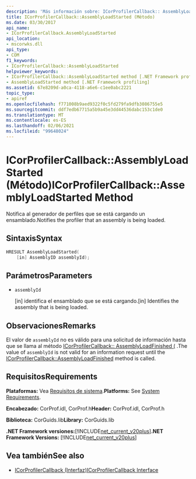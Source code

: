 ```yaml
---
description: 'Más información sobre: ICorProfilerCallback:: AssemblyLoadStarted ((método)'
title: ICorProfilerCallback::AssemblyLoadStarted (Método)
ms.date: 03/30/2017
api_name:
- ICorProfilerCallback.AssemblyLoadStarted
api_location:
- mscorwks.dll
api_type:
- COM
f1_keywords:
- ICorProfilerCallback::AssemblyLoadStarted
helpviewer_keywords:
- ICorProfilerCallback::AssemblyLoadStarted method [.NET Framework profiling]
- AssemblyLoadStarted method [.NET Framework profiling]
ms.assetid: 67e8209d-a0ca-4118-a6e6-c1ee0abc2221
topic_type:
- apiref
ms.openlocfilehash: f771008b9aed9322f0c5fd279fa9dfb3086755e5
ms.sourcegitcommit: ddf7edb67715a5b9a45e3dd44536dabc153c1de0
ms.translationtype: MT
ms.contentlocale: es-ES
ms.lasthandoff: 02/06/2021
ms.locfileid: "99648024"
---
```

# <a name="icorprofilercallbackassemblyloadstarted-method"></a><span data-ttu-id="1791a-103">ICorProfilerCallback::AssemblyLoadStarted (Método)</span><span class="sxs-lookup"><span data-stu-id="1791a-103">ICorProfilerCallback::AssemblyLoadStarted Method</span></span>

<span data-ttu-id="1791a-104">Notifica al generador de perfiles que se está cargando un ensamblado.</span><span class="sxs-lookup"><span data-stu-id="1791a-104">Notifies the profiler that an assembly is being loaded.</span></span>  
  
## <a name="syntax"></a><span data-ttu-id="1791a-105">Sintaxis</span><span class="sxs-lookup"><span data-stu-id="1791a-105">Syntax</span></span>  
  
```cpp  
HRESULT AssemblyLoadStarted(  
    [in] AssemblyID assemblyId);  
```  
  
## <a name="parameters"></a><span data-ttu-id="1791a-106">Parámetros</span><span class="sxs-lookup"><span data-stu-id="1791a-106">Parameters</span></span>

- `assemblyId`

  <span data-ttu-id="1791a-107">\[in] identifica el ensamblado que se está cargando.</span><span class="sxs-lookup"><span data-stu-id="1791a-107">\[in] Identifies the assembly that is being loaded.</span></span>

## <a name="remarks"></a><span data-ttu-id="1791a-108">Observaciones</span><span class="sxs-lookup"><span data-stu-id="1791a-108">Remarks</span></span>  

 <span data-ttu-id="1791a-109">El valor de `assemblyId` no es válido para una solicitud de información hasta que se llama al método [ICorProfilerCallback:: AssemblyLoadFinished (](icorprofilercallback-assemblyloadfinished-method.md) .</span><span class="sxs-lookup"><span data-stu-id="1791a-109">The value of `assemblyId` is not valid for an information request until the [ICorProfilerCallback::AssemblyLoadFinished](icorprofilercallback-assemblyloadfinished-method.md) method is called.</span></span>  
  
## <a name="requirements"></a><span data-ttu-id="1791a-110">Requisitos</span><span class="sxs-lookup"><span data-stu-id="1791a-110">Requirements</span></span>  

 <span data-ttu-id="1791a-111">**Plataformas:** Vea [Requisitos de sistema](../../get-started/system-requirements.md).</span><span class="sxs-lookup"><span data-stu-id="1791a-111">**Platforms:** See [System Requirements](../../get-started/system-requirements.md).</span></span>  
  
 <span data-ttu-id="1791a-112">**Encabezado:** CorProf.idl, CorProf.h</span><span class="sxs-lookup"><span data-stu-id="1791a-112">**Header:** CorProf.idl, CorProf.h</span></span>  
  
 <span data-ttu-id="1791a-113">**Biblioteca:** CorGuids.lib</span><span class="sxs-lookup"><span data-stu-id="1791a-113">**Library:** CorGuids.lib</span></span>  
  
 <span data-ttu-id="1791a-114">**.NET Framework versiones:**[!INCLUDE[net_current_v20plus](../../../../includes/net-current-v20plus-md.md)]</span><span class="sxs-lookup"><span data-stu-id="1791a-114">**.NET Framework Versions:** [!INCLUDE[net_current_v20plus](../../../../includes/net-current-v20plus-md.md)]</span></span>  
  
## <a name="see-also"></a><span data-ttu-id="1791a-115">Vea también</span><span class="sxs-lookup"><span data-stu-id="1791a-115">See also</span></span>

- [<span data-ttu-id="1791a-116">ICorProfilerCallback (Interfaz)</span><span class="sxs-lookup"><span data-stu-id="1791a-116">ICorProfilerCallback Interface</span></span>](icorprofilercallback-interface.md)
